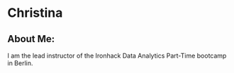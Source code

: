 # Christina

## About Me:
I am the lead instructor of the Ironhack Data Analytics Part-Time bootcamp in Berlin.
